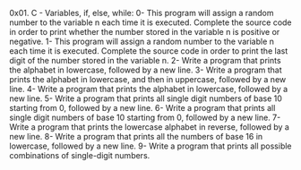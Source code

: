 0x01. C - Variables, if, else, while:
0- This program will assign a random number to the variable n each time it is executed. Complete the source code in order to print whether the number stored in the variable n is positive or negative.
1- This program will assign a random number to the variable n each time it is executed. Complete the source code in order to print the last digit of the number stored in the variable n.
2- Write a program that prints the alphabet in lowercase, followed by a new line.
3- Write a program that prints the alphabet in lowercase, and then in uppercase, followed by a new line.
4- Write a program that prints the alphabet in lowercase, followed by a new line.
5- Write a program that prints all single digit numbers of base 10 starting from 0, followed by a new line.
6- Write a program that prints all single digit numbers of base 10 starting from 0, followed by a new line.
7- Write a program that prints the lowercase alphabet in reverse, followed by a new line.
8- Write a program that prints all the numbers of base 16 in lowercase, followed by a new line.
9- Write a program that prints all possible combinations of single-digit numbers.

